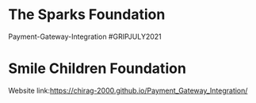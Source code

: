 # The Sparks Foundation
Payment-Gateway-Integration  #GRIPJULY2021
# Smile Children Foundation


 
Website link:https://chirag-2000.github.io/Payment_Gateway_Integration/

